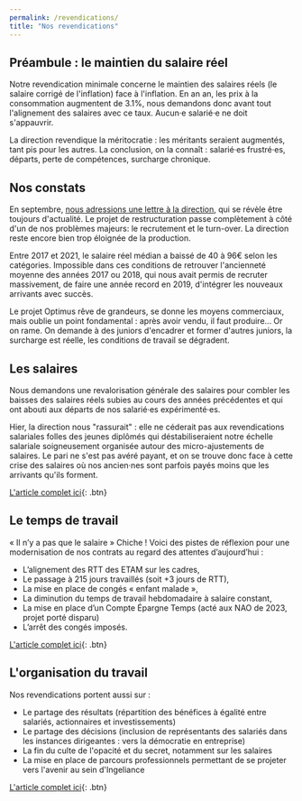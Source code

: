 ```yaml
---
permalink: /revendications/
title: "Nos revendications"
---
```


## Préambule : le maintien du salaire réel

Notre revendication minimale concerne le maintien des salaires réels (le salaire corrigé de l'inflation) face à l'inflation. En an an, les prix à la consommation augmentent de 3.1%, nous demandons donc avant tout l'alignement des salaires avec ce taux. Aucun·e salarié·e ne doit s'appauvrir.

La direction revendique la méritocratie : les méritants seraient augmentés, tant pis pour les autres. La conclusion, on la connaît : salarié·es frustré·es, départs, perte de compétences, surcharge chronique.

## Nos constats

En septembre, [nous adressions une lettre à la direction](/communication/Lettre/), qui se révèle être toujours d'actualité. Le projet de restructuration passe complètement à côté d'un de nos problèmes majeurs: le recrutement et le turn-over. La direction reste encore bien trop éloignée de la production.

Entre 2017 et 2021, le salaire réel médian a baissé de 40 à 96€ selon les catégories. Impossible dans ces conditions de retrouver l'ancienneté moyenne des années 2017 ou 2018, qui nous avait permis de recruter massivement, de faire une année record en 2019, d'intégrer les nouveaux arrivants avec succès.

Le projet Optimus rêve de grandeurs, se donne les moyens commerciaux, mais oublie un point fondamental : après avoir vendu, il faut produire... Or on rame. On demande à des juniors d'encadrer et former d'autres juniors, la surcharge est réelle, les conditions de travail se dégradent.

## Les salaires

Nous demandons une revalorisation générale des salaires pour combler les baisses des salaires réels subies au cours des années précédentes et qui ont abouti aux départs de nos salarié·es expérimenté·es.

Hier, la direction nous "rassurait" : elle ne céderait pas aux revendications salariales folles des jeunes diplômés qui déstabiliseraient notre échelle salariale soigneusement organisée autour des micro-ajustements de salaires. Le pari ne s'est pas avéré payant, et on se trouve donc face à cette crise des salaires où nos ancien·nes sont parfois payés moins que les arrivants qu'ils forment.

[L'article complet ici](/salaires/){: .btn}

## Le temps de travail

« Il n’y a pas que le salaire » Chiche ! Voici des pistes de réflexion pour une modernisation de nos contrats au regard des attentes d’aujourd’hui :
- L’alignement des RTT des ETAM sur les cadres,
- Le passage à 215 jours travaillés (soit +3 jours de RTT),
- La mise en place de congés « enfant malade »,
- La diminution du temps de travail hebdomadaire à salaire constant,
- La mise en place d’un Compte Épargne Temps (acté aux NAO de 2023, projet porté disparu)
- L’arrêt des congés imposés.

[L'article complet ici](/temps_travail/){: .btn}

## L'organisation du travail

Nos revendications portent aussi sur :
- Le partage des résultats (répartition des bénéfices à égalité entre salariés, actionnaires et investissements)
- Le partage des décisions (inclusion de représentants des salariés dans les instances dirigeantes : vers la démocratie en entreprise)
- La fin du culte de l'opacité et du secret, notamment sur les salaires
- La mise en place de parcours professionnels permettant de se projeter vers l'avenir au sein d'Ingeliance

[L'article complet ici](/partage/){: .btn}
